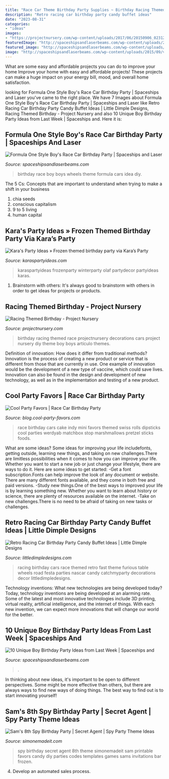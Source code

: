 ```yaml
---
title: "Race Car Theme Birthday Party Supplies ~ Birthday Racing Themed Race Projectnursery Decorations Cars Project Nursery Diy Theme Boy Boys Artículo Themes"
description: "Retro racing car birthday party candy buffet ideas"
date: "2023-08-31"
categories:
- "ideas"
images:
- "https://projectnursery.com/wp-content/uploads/2017/06/20150906_023126-576x1024.jpg"
featuredImage: "http://spaceshipsandlaserbeams.com/wp-content/uploads/2015/09/birthday-party-ideas-for-boys-10.jpg"
featured_image: "http://spaceshipsandlaserbeams.com/wp-content/uploads/2015/09/birthday-party-ideas-for-boys-10.jpg"
image: "http://spaceshipsandlaserbeams.com/wp-content/uploads/2015/09/vintage-race-car-birthday-party-ideas-for-boys.jpg"
---
```



What are some easy and affordable projects you can do to improve your home
Improve your home with easy and affordable projects! These projects can make a huge impact on your energy bill, mood, and overall home satisfaction.

	

		
looking for Formula One Style Boy&#039;s Race Car Birthday Party | Spaceships and Laser you've came to the right place. We have 7 Images about Formula One Style Boy&#039;s Race Car Birthday Party | Spaceships and Laser like Retro Racing Car Birthday Party Candy Buffet Ideas | Little Dimple Designs, Racing Themed Birthday - Project Nursery and also 10 Unique Boy Birthday Party Ideas from Last Week | Spaceships and. Here it is:
		
    
## Formula One Style Boy&#039;s Race Car Birthday Party | Spaceships And Laser

<img loading=lazy src="http://spaceshipsandlaserbeams.com/wp-content/uploads/2015/09/vintage-race-car-birthday-party-ideas-for-boys.jpg" onerror="this.onerror=null;this.src='https://tse2.mm.bing.net/th?id=OIP.QmgHrC5nvWrzChq7JrxTVgHaLH&amp;pid=15.1';" alt="Formula One Style Boy&#039;s Race Car Birthday Party | Spaceships and Laser">

_Source: spaceshipsandlaserbeams.com_

>birthday race boy boys wheels theme formula cars idea diy. 

	

The 5 Cs: Concepts that are important to understand when trying to make a shift in your business
1. chia seeds
2. conscious capitalism
3. 9 to 5 living
4. human capital

    
## Kara&#039;s Party Ideas » Frozen Themed Birthday Party Via Kara’s Party

<img loading=lazy src="https://karaspartyideas.com/wp-content/uploads/2014/03/Frozen-themed-birthday-party-via-Karas-Party-Ideas-KarasPartyIdeas.com-frozenparty-Disney_-15.jpg" onerror="this.onerror=null;this.src='https://tse1.mm.bing.net/th?id=OIP.A-2BY_AKNSP37IRtkESzeAHaLG&amp;pid=15.1';" alt="Kara&#039;s Party Ideas » Frozen themed birthday party via Kara’s Party">

_Source: karaspartyideas.com_

>karaspartyideas frozenparty winterparty olaf partydecor partyideas karas. 

	

1. Brainstorm with others: It's always good to brainstorm with others in order to get ideas for projects or products.

    
## Racing Themed Birthday - Project Nursery

<img loading=lazy src="https://projectnursery.com/wp-content/uploads/2017/06/20150906_023126-576x1024.jpg" onerror="this.onerror=null;this.src='https://tse1.mm.bing.net/th?id=OIP.KQNJmXGgKCTyPc3XPT8MHAHaNK&amp;pid=15.1';" alt="Racing Themed Birthday - Project Nursery">

_Source: projectnursery.com_

>birthday racing themed race projectnursery decorations cars project nursery diy theme boy boys artículo themes. 

	

Definition of innovation: How does it differ from traditional methods?
Innovation is the process of creating a new product or service that is different from those that are currently in use. One example of innovation would be the development of a new type of vaccine, which could save lives. Innovation can also be found in the design and development of new technology, as well as in the implementation and testing of a new product.

    
## Cool Party Favors | Race Car Birthday Party

<img loading=lazy src="http://blog.cool-party-favors.com/wp-content/uploads/2013/03/Race-Car-Party-Food-1024x680.jpg" onerror="this.onerror=null;this.src='https://tse3.mm.bing.net/th?id=OIP.-akRlkAzzTTn8oWfIsWKEAHaE6&amp;pid=15.1';" alt="Cool Party Favors | Race Car Birthday Party">

_Source: blog.cool-party-favors.com_

>race birthday cars cake indy mini favors themed swiss rolls dipsticks cool parties werdyab matchbox stop marshmallows pretzel sticks foods. 

	

What are some ideas?
Some ideas for improving your life includefonts, getting outside, learning new things, and taking on new challenges.There are limitless possibilities when it comes to how you can improve your life. Whether you want to start a new job or just change your lifestyle, there are ways to do it. Here are some ideas to get started: 
-Get a font subscription.Fonts can help improve the look of any document or website. There are many different fonts available, and they come in both free and paid versions. 
-Study new things.One of the best ways to improved your life is by learning something new. Whether you want to learn about history or science, there are plenty of resources available on the internet. 
-Take on new challenges.There is no need to be afraid of taking on new tasks or challenges.

    
## Retro Racing Car Birthday Party Candy Buffet Ideas | Little Dimple Designs

<img loading=lazy src="http://littledimpledesigns.com/wp-content/uploads/2013/06/DSC_1497.jpg" onerror="this.onerror=null;this.src='https://tse3.mm.bing.net/th?id=OIP.2aBpk9m1d_kQpNpDOFogTgHaLL&amp;pid=15.1';" alt="Retro Racing Car Birthday Party Candy Buffet Ideas | Little Dimple Designs">

_Source: littledimpledesigns.com_

>racing birthday cars race themed retro fast theme furious table wheels road festa parties nascar candy catchmyparty decorations decor littledimpledesigns. 

	

Technology inventions: What new technologies are being developed today?
Today, technology inventions are being developed at an alarming rate. Some of the latest and most innovative technologies include 3D printing, virtual reality, artificial intelligence, and the internet of things. With each new invention, we can expect more innovations that will change our world for the better.

    
## 10 Unique Boy Birthday Party Ideas From Last Week | Spaceships And

<img loading=lazy src="http://spaceshipsandlaserbeams.com/wp-content/uploads/2015/09/birthday-party-ideas-for-boys-10.jpg" onerror="this.onerror=null;this.src='https://tse1.mm.bing.net/th?id=OIP.4tD4tE4KCLooBw_EK_FGVQHaLH&amp;pid=15.1';" alt="10 Unique Boy Birthday Party Ideas from Last Week | Spaceships and">

_Source: spaceshipsandlaserbeams.com_

>. 

	

In thinking about new ideas, it's important to be open to different perspectives. Some might be more effective than others, but there are always ways to find new ways of doing things. The best way to find out is to start innovating yourself!

    
## Sam&#039;s 8th Spy Birthday Party | Secret Agent | Spy Party Theme Ideas

<img loading=lazy src="https://www.simonemadeit.com/wp-content/uploads/2017/03/Sams-8th-Spy-Birthday-Party-Real-Party.jpg" onerror="this.onerror=null;this.src='https://tse2.mm.bing.net/th?id=OIP.3U1wpRGKttUzIgT_mVHdLAHaID&amp;pid=15.1';" alt="Sam&#039;s 8th Spy Birthday Party | Secret Agent | Spy Party Theme Ideas">

_Source: simonemadeit.com_

>spy birthday secret agent 8th theme simonemadeit sam printable favors candy diy parties codes templates games sams invitations bar frozen. 

	

4. Develop an automated sales process.


